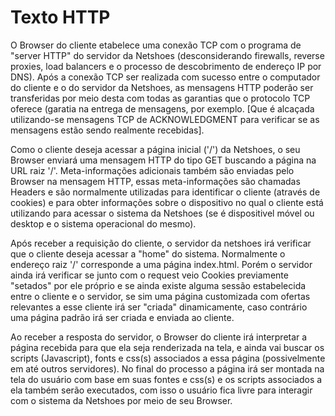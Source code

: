 # Texto HTTP

O Browser do cliente etabelece uma conexão TCP com o programa de "server HTTP" do servidor da Netshoes (desconsiderando firewalls, reverse proxies, load balancers e o processo de descobrimento de endereço IP por DNS). 
Após a conexão TCP ser realizada com sucesso entre o computador do cliente e o do servidor da Netshoes, as mensagens HTTP poderão ser transferidas por meio desta com todas as garantias que o protocolo TCP oferece (garatia na entrega de mensagens, por exemplo. [Que é alcaçada utilizando-se mensagens TCP de ACKNOWLEDGMENT para verificar se as mensagens estão sendo realmente recebidas].

Como o cliente deseja acessar a página inicial ('/') da Netshoes, o seu Browser enviará uma mensagem HTTP do tipo GET buscando a página na URL raiz '/'. Meta-informações adicionais também são enviadas pelo Browser na mensagem HTTP, essas meta-informações são chamadas Headers e são normalmente utilizadas para identificar o cliente (através de cookies) e para obter informações sobre o dispositivo no qual o cliente está utilizando para acessar o sistema da Netshoes (se é dispositivel móvel ou desktop e o sistema operacional do mesmo).

Após receber a requisição do cliente, o servidor da netshoes irá verificar que o cliente deseja acessar a "home" do sistema. Normalmente o endereço raiz '/' corresponde a uma página index.html. Porém o servidor ainda irá verificar se junto com o request veio Cookies previamente "setados" por ele próprio e se ainda  existe alguma sessão estabelecida entre o cliente e o servidor, se sim uma página customizada com ofertas relevantes a esse cliente irá ser "criada" dinamicamente, caso contrário uma página padrão irá ser criada e enviada ao cliente.

Ao receber a resposta do servidor, o Browser do cliente irá interpretar a página recebida para que ela seja renderizada na tela, e ainda vai buscar os scripts (Javascript), fonts e css(s) associados a essa página (possivelmente em até outros servidores). No final do processo a página irá ser montada na tela do usuário com base em suas fontes e css(s) e os scripts associados a ela também serão executados, com isso o usuário fica livre para interagir com o sistema da Netshoes por meio de seu Browser.
